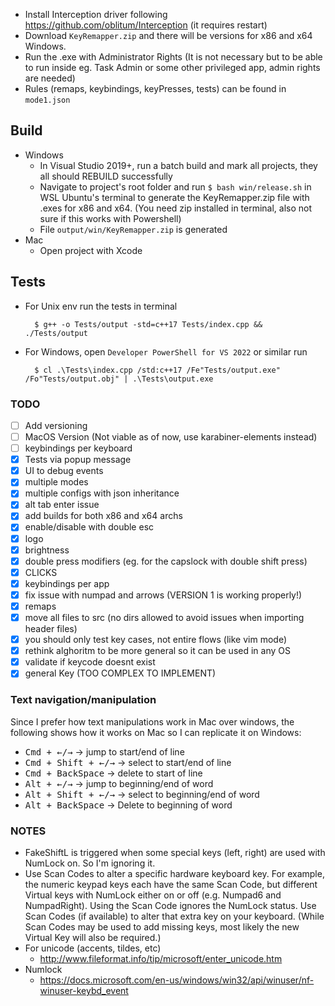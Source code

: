 - Install Interception driver following https://github.com/oblitum/Interception (it requires restart)
- Download `KeyRemapper.zip` and there will be versions for x86 and x64 Windows.
- Run the .exe with Administrator Rights (It is not necessary but to be able to run inside eg. Task Admin or some other privileged app, admin rights are needed)
- Rules (remaps, keybindings, keyPresses, tests) can be found in `mode1.json`

## Build

- Windows
  - In Visual Studio 2019+, run a batch build and mark all projects, they all should REBUILD successfully
  - Navigate to project's root folder and run `$ bash win/release.sh` in WSL Ubuntu's terminal to generate the KeyRemapper.zip file with .exes for x86 and x64. (You need zip installed in terminal, also not sure if this works with Powershell)
  - File `output/win/KeyRemapper.zip` is generated
- Mac
  - Open project with Xcode

## Tests

- For Unix env run the tests in terminal
  ```
    $ g++ -o Tests/output -std=c++17 Tests/index.cpp && ./Tests/output
  ```
- For Windows, open `Developer PowerShell for VS 2022` or similar run
  ```
    $ cl .\Tests\index.cpp /std:c++17 /Fe"Tests/output.exe" /Fo"Tests/output.obj" | .\Tests\output.exe
  ```

### TODO

- [ ] Add versioning
- [ ] MacOS Version (Not viable as of now, use karabiner-elements instead)
- [ ] keybindings per keyboard
- [x] Tests via popup message
- [x] UI to debug events
- [x] multiple modes
- [x] multiple configs with json inheritance
- [x] alt tab enter issue
- [x] add builds for both x86 and x64 archs
- [x] enable/disable with double esc
- [x] logo
- [x] brightness
- [x] double press modifiers (eg. for the capslock with double shift press)
- [x] CLICKS
- [x] keybindings per app
- [x] fix issue with numpad and arrows (VERSION 1 is working properly!)
- [x] remaps
- [x] move all files to src (no dirs allowed to avoid issues when importing header files)
- [x] you should only test key cases, not entire flows (like vim mode)
- [x] rethink alghoritm to be more general so it can be used in any OS
- [x] validate if keycode doesnt exist
- [x] general Key (TOO COMPLEX TO IMPLEMENT)

### Text navigation/manipulation

Since I prefer how text manipulations work in Mac over windows, the following shows how it works on Mac so I can replicate it on Windows:

- <kbd>Cmd + ←/→</kbd> → jump to start/end of line
- <kbd>Cmd + Shift + ←/→</kbd> → select to start/end of line
- <kbd>Cmd + BackSpace</kbd> → delete to start of line
- <kbd>Alt + ←/→</kbd> → jump to beginning/end of word
- <kbd>Alt + Shift + ←/→</kbd> → select to beginning/end of word
- <kbd>Alt + BackSpace</kbd> → Delete to beginning of word

### NOTES

- FakeShiftL is triggered when some special keys (left, right) are used with NumLock on. So I'm ignoring it.
- Use Scan Codes to alter a specific hardware keyboard key. For example, the numeric keypad keys each have the same Scan Code, but different Virtual keys with NumLock either on or off (e.g. Numpad6 and NumpadRight). Using the Scan Code ignores the NumLock status. Use Scan Codes (if available) to alter that extra key on your keyboard. (While Scan Codes may be used to add missing keys, most likely the new Virtual Key will also be required.)
- For unicode (accents, tildes, etc)
  - http://www.fileformat.info/tip/microsoft/enter_unicode.htm
- Numlock
  - https://docs.microsoft.com/en-us/windows/win32/api/winuser/nf-winuser-keybd_event
